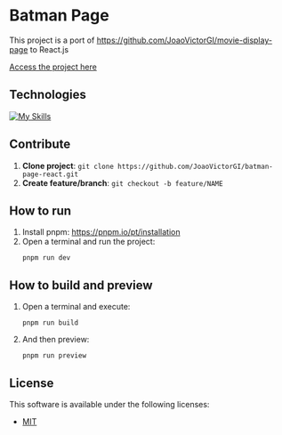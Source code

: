 # Batman Page

This project is a port of https://github.com/JoaoVictorGI/movie-display-page to React.js

[Access the project here](https://joaovictorgi.github.io/batman-page-react/)

## Technologies

[![My Skills](https://skillicons.dev/icons?i=react,ts,tailwindcss,vite)](https://skillicons.dev)

## Contribute

1. **Clone project**: `git clone https://github.com/JoaoVictorGI/batman-page-react.git`
2. **Create feature/branch**: `git checkout -b feature/NAME`

## How to run

1. Install pnpm: https://pnpm.io/pt/installation
2. Open a terminal and run the project:
   ```shell
   pnpm run dev
   ```

## How to build and preview

1. Open a terminal and execute:
   ```shell
   pnpm run build
   ```
2. And then preview:
   ```shell
   pnpm run preview
   ```

## License

This software is available under the following licenses:

- [MIT](https://www.tldrlegal.com/license/mit-license)

